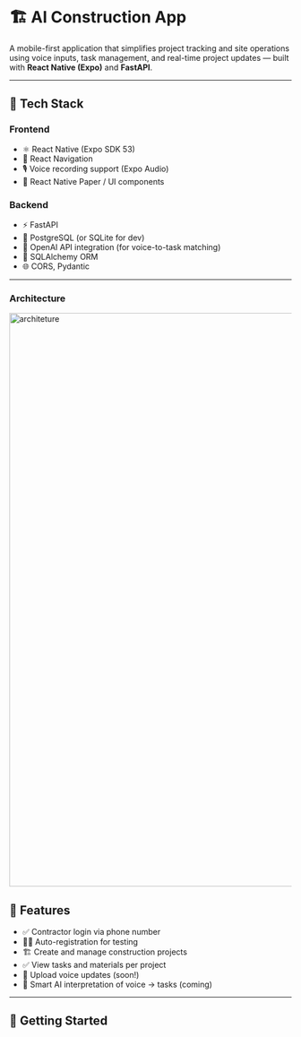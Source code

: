 # 🏗️ AI Construction App

A mobile-first application that simplifies project tracking and site operations using voice inputs, task management, and real-time project updates — built with **React Native (Expo)** and **FastAPI**.

---

## 🔧 Tech Stack

### Frontend
- ⚛️ React Native (Expo SDK 53)
- 🧭 React Navigation
- 🎙️ Voice recording support (Expo Audio)
- 📱 React Native Paper / UI components

### Backend
- ⚡ FastAPI
- 🐘 PostgreSQL (or SQLite for dev)
- 🧠 OpenAI API integration (for voice-to-task matching)
- 📂 SQLAlchemy ORM
- 🌐 CORS, Pydantic

---
### Architecture 
<img width="1536" height="1024" alt="architeture" src="https://github.com/user-attachments/assets/fcc73161-b84c-4bb1-a71c-516503b4a08f" />



## 📱 Features

- ✅ Contractor login via phone number
- 🧑‍🔧 Auto-registration for testing
- 🏗️ Create and manage construction projects
- ✅ View tasks and materials per project
- 🎤 Upload voice updates (soon!)
- 🧠 Smart AI interpretation of voice → tasks (coming)

---

## 🚀 Getting Started
